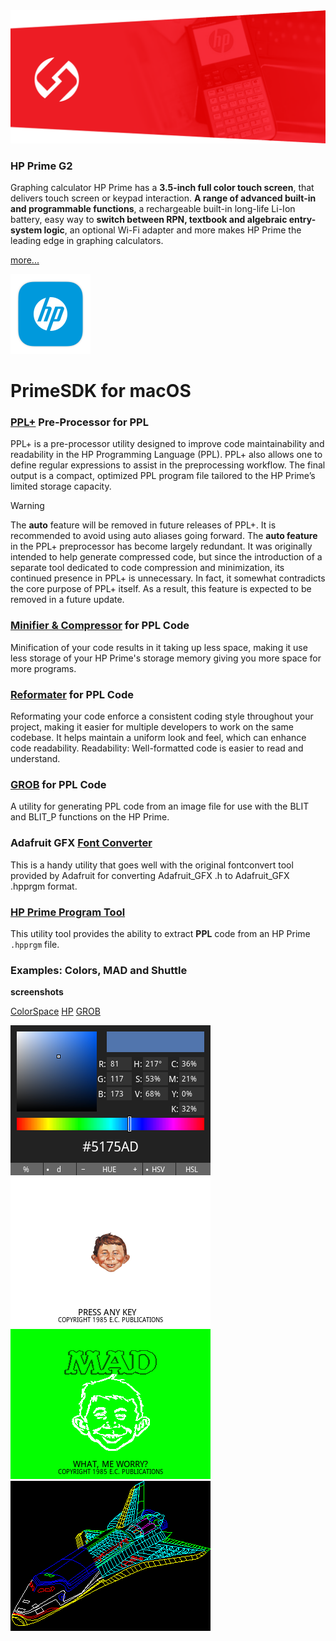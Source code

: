 <img src="https://raw.githubusercontent.com/Insoft-UK/PrimeSDK/main/assets/hp-prime.png" />

### HP Prime G2

Graphing calculator HP Prime has a **3.5-inch full color touch screen**, that delivers touch screen or keypad interaction. **A range of advanced built-in and programmable functions**, a rechargeable built-in long-life Li-Ion battery, easy way to **switch between RPN, textbook and algebraic entry-system logic**, an optional Wi-Fi adapter and more makes HP Prime the leading edge in graphing calculators.

<a href="https://www.moravia.education/en/id/72-hp-prime-g2">more...</a>

<img src="https://raw.githubusercontent.com/Insoft-UK/PrimeSDK/main/assets/PrimeSDK.png" style="width: 128px" />

# PrimeSDK for macOS

### <a href="https://github.com/Insoft-UK/PrimeSDK/tree/main/Xprime/Tools/PrimePlus/README.md">PPL+</a> Pre-Processor for PPL
PPL+ is a pre-processor utility designed to improve code maintainability and readability in the HP Programming Language (PPL). PPL+ also allows one to define regular expressions to assist in the preprocessing workflow. The final output is a compact, optimized PPL program file tailored to the HP Prime’s limited storage capacity.

>[!WARNING]
The **auto** feature will be removed in future releases of PPL+. It is recommended to avoid using auto aliases going forward. The **auto feature** in the PPL+ preprocessor has become largely redundant. It was originally intended to help generate compressed code, but since the introduction of a separate tool dedicated to code compression and minimization, its continued presence in PPL+ is unnecessary. In fact, it somewhat contradicts the core purpose of PPL+ itself. As a result, this feature is expected to be removed in a future update.

### <a href="https://github.com/Insoft-UK/PrimeSDK/tree/main/Xprime/Tools/Minifier/README.md">Minifier & Compressor</a> for PPL Code
Minification of your code results in it taking up less space, making it use less storage of your HP Prime's storage memory giving you more space for more programs.

### <a href="https://github.com/Insoft-UK/PrimeSDK/tree/main/Xprime/Tools/Reformat/README.md">Reformater</a> for PPL Code
Reformating your code enforce a consistent coding style throughout your project, making it easier for multiple developers to work on the same codebase. It helps maintain a uniform look and feel, which can enhance code readability. Readability: Well-formatted code is easier to read and understand.

### <a href="https://github.com/Insoft-UK/PrimeSDK/tree/main/Xprime/Tools/GROB/README.md">GROB</a> for PPL Code
A utility for generating PPL code from an image file for use with the BLIT and BLIT_P functions on the HP Prime.

### Adafruit GFX <a href="https://github.com/Insoft-UK/PrimeSDK/tree/main/Xprime/Tools/Font/README.md">Font Converter</a>
This is a handy utility that goes well with the original fontconvert tool provided by Adafruit for converting Adafruit_GFX .h to Adafruit_GFX .hpprgm format.

### <a href="https://github.com/Insoft-UK/PrimeSDK/tree/main/Xprime/Tools/hpprgm/README.md">HP Prime Program Tool</a>
This utility tool provides the ability to extract **PPL** code from an HP Prime `.hpprgm` file.

### Examples: Colors, MAD and Shuttle
**screenshots**

<a href="https://raw.githubusercontent.com/Insoft-UK/PrimeSDK/main/assets/hpprgm/ColorSpace.hpprgm">ColorSpace</a>
<a href="https://raw.githubusercontent.com/Insoft-UK/PrimeSDK/main/assets/hpprgm/HP.hpprgm">HP</a>
<a href="https://raw.githubusercontent.com/Insoft-UK/PrimeSDK/main/assets/hpprgm/GROB.hpprgm">GROB</a>

<a href="https://raw.githubusercontent.com/Insoft-UK/PrimeSDK/main/assets/hpprgm/Colors.hpprgm"><img src="https://raw.githubusercontent.com/Insoft-UK/PrimeSDK/main/assets/Colors.png" /></a><img src="https://raw.githubusercontent.com/Insoft-UK/PrimeSDK/main/assets/MAD-1.png" /><img src="https://raw.githubusercontent.com/Insoft-UK/PrimeSDK/main/assets/MAD-2.png" /><img src="https://raw.githubusercontent.com/Insoft-UK/PrimeSDK/main/assets/Shuttle.png" />
